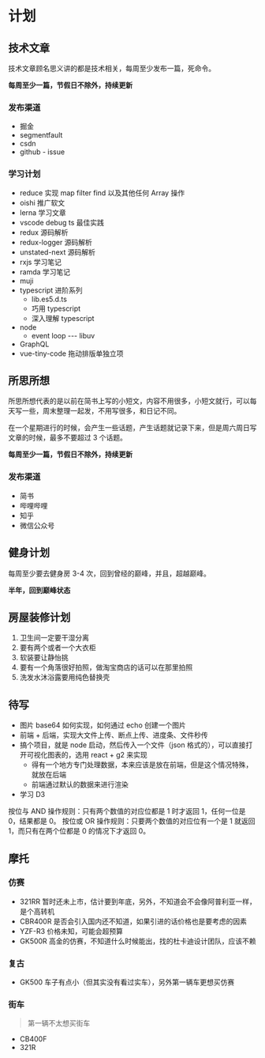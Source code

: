 # 计划

## 技术文章

技术文章顾名思义讲的都是技术相关，每周至少发布一篇，死命令。

**每周至少一篇，节假日不除外，持续更新**

### 发布渠道

- 掘金
- segmentfault
- csdn
- github - issue

### 学习计划

- reduce 实现 map filter find 以及其他任何 Array 操作
- oishi 推广软文
- lerna 学习文章
- vscode debug ts 最佳实践
- redux 源码解析
- redux-logger 源码解析
- unstated-next 源码解析
- rxjs 学习笔记
- ramda 学习笔记
- muji
- typescript 进阶系列
  - lib.es5.d.ts
  - 巧用 typescript
  - 深入理解 typescript
- node
  - event loop --- libuv
- GraphQL
- vue-tiny-code 拖动排版单独立项

## 所思所想

所思所想代表的是以前在简书上写的小短文，内容不用很多，小短文就行，可以每天写一些，周末整理一起发，不用写很多，和日记不同。

在一个星期进行的时候，会产生一些话题，产生话题就记录下来，但是周六周日写文章的时候，最多不要超过 3 个话题。

**每周至少一篇，节假日不除外，持续更新**

### 发布渠道

- 简书
- 哔哩哔哩
- 知乎
- 微信公众号

## 健身计划

每周至少要去健身房 3-4 次，回到曾经的巅峰，并且，超越巅峰。

**半年，回到巅峰状态**

## 房屋装修计划

1. 卫生间一定要干湿分离
2. 要有两个或者一个大衣柜
3. 软装要让静怡挑
4. 要有一个角落很好拍照，做淘宝商店的话可以在那里拍照
5. 洗发水沐浴露要用纯色替换壳

## 待写

- 图片 base64 如何实现，如何通过 echo 创建一个图片
- 前端 + 后端，实现大文件上传、断点上传、进度条、文件秒传
- 搞个项目，就是 node 启动，然后传入一个文件（json 格式的），可以直接打开可视化图表的，选用 react + g2 来实现
  - 得有一个地方专门处理数据，本来应该是放在前端，但是这个情况特殊，就放在后端
  - 前端通过默认的数据来进行渲染
- 学习 D3

按位与 AND 操作规则：只有两个数值的对应位都是 1 时才返回 1，任何一位是 0，结果都是 0。
按位或 OR 操作规则：只要两个数值的对应位有一个是 1 就返回 1，而只有在两个位都是 0 的情况下才返回 0。

## 摩托

### 仿赛

- 321RR 暂时还未上市，估计要到年底，另外，不知道会不会像阿普利亚一样，是个高转机
- CBR400R 是否会引入国内还不知道，如果引进的话价格也是要考虑的因素
- YZF-R3 价格未知，可能会超预算
- GK500R 高金的仿赛，不知道什么时候能出，找的杜卡迪设计团队，应该不赖

### 复古

- GK500 车子有点小（但其实没有看过实车），另外第一辆车更想买仿赛

### 街车

> 第一辆不太想买街车

- CB400F
- 321R

